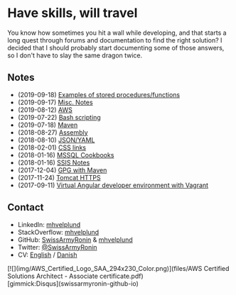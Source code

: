 # Have skills, will travel

You know how sometimes you hit a wall while developing, and that starts a long quest through forums and documentation to find the right solution? I decided that I should probably start documenting some of those answers, so I don't have to slay the same dragon twice.

## Notes

* (2019-09-18) [Examples of stored procedures/functions](StoredProcedureExamples.md)
* (2019-09-17) [Misc. Notes](MiscNotes.md)
* (2019-08-12) [AWS](AWS.md)
* (2019-07-22) [Bash scripting](BashScripting.md)
* (2019-07-18) [Maven](Maven.md)
* (2018-08-27) [Assembly](Assembly.md)
* (2018-08-10) [JSON/YAML](JsonYaml.md)
* (2018-02-01) [CSS links](CoolCSSLinks.md)
* (2018-01-16) [MSSQL Cookbooks](MssqlCookbooks.md)
* (2018-01-16) [SSIS Notes](SsisNotes.md)
* (2017-12-04) [GPG with Maven](gpg-maven.md)
* (2017-11-24) [Tomcat HTTPS](TomcatSSL.md)
* (2017-09-11) [Virtual Angular developer environment with Vagrant](VirtualDeveloperEnvironmentWithVagrant.md)

## Contact

* LinkedIn: [mhvelplund](https://dk.linkedin.com/in/mhvelplund)
* StackOverflow: [mhvelplund](https://stackoverflow.com/cv/mhvelplund)
* GitHub: [SwissArmyRonin](https://github.com/SwissArmyRonin) &amp; [mhvelplund](https://github.com/mhvelplund)
* Twitter: [@SwissArmyRonin](https://twitter.com/SwissArmyRonin)
* CV: [English](files/CV_en.pdf) / [Danish](files/CV_dk.pdf)

<div data-iframe-width="150" data-iframe-height="270" data-share-badge-id="a87b3f45-aa9b-4875-9744-74a02c0727a4"></div>
<div style="float:right">
[![](img/AWS_Certified_Logo_SAA_294x230_Color.png)](files/AWS Certified Solutions Architect - Associate certificate.pdf)
</div>
[gimmick:Disqus](swissarmyronin-github-io)

<script type="text/javascript" src="https://platform.linkedin.com/badges/js/profile.js" async defer></script>
<script type="text/javascript" async src="//cdn.youracclaim.com/assets/utilities/embed.js"></script>
